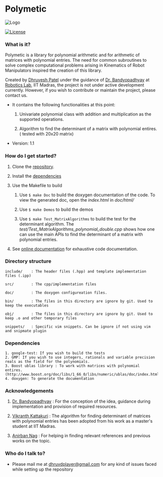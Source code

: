 
# Polymetic #

![Logo](https://drive.google.com/uc?export=view&id=1a7CVxnmZlBA91XM9OUzl_mnyUoBiPKg5)

[![License](https://img.shields.io/badge/License-Apache%202.0-blue.svg)](https://opensource.org/licenses/Apache-2.0)

### What is it? ###

Polymetic is a library for polynomial arithmetic and for arithmetic of matrices with polynomial entries. The need for common subroutines to solve complex computational problems arising in Kinematics of Robot Manipulators inspired the creation of this library. 

Created by [Dhruvesh Patel](dhruveshp.com) under the guidance of [Dr. Bandyopadhyay](https://ed.iitm.ac.in/~sandipan/) at [Robotics Lab](https://www.researchgate.net/lab/Manipulator-Robotics-Group-Robotics-Lab-Engineering-Design-IIT-Madras-Sandipan-Bandyopadhyay), IIT Madras, the project is not under active development currently. However, if you wish to contribute or maintain the project, please contact us.

* It contains the following functionalities at this point:

	1. Univariate polynomial class with addition and multiplication as the supported operations.

	2. Algorithm to find the determinant of a matrix with polynomial entires. ( tested with 20x20 matrix)

* Version: 1.1

### How do I get started? ###

1. Clone the [repository](https://github.com/dhruvdcoder/poly-metic).

2. Install the [dependencies](#Dependencies)

3. Use the Makefile to build

	1. Use `$ make Doc` to build the doxygen documentation of the code. To view the generated doc, open the *index.html* in *doc/html/*
	
	2. Use `$ make Demos` to build the demos
	
	3. Use `$ make Test_MatrixAlgorithms` to build the test for the determinant algorithm. The *test/Test_MatrixAlgorithms_polynomial_double.cpp* shows how one can use the main APIs to find the determinant of a matrix with polynomial entries. 

4. See [online documentation](http://dhruveshp.com/poly-metic) for exhaustive code documentation.

### Directory structure ###

	include/	: The header files (.hpp) and template implementation files (.ipp)
	
	src/ 		: The cpp/implementation files
	
	doc/		: The doxygen configureation files.
	
	bin/		: The files in this directory are ignore by git. Used to keep the executables
	
	obj/		: The files in this directory are ignore by git. Used to keep .o and other temporary files
	
	snippets/	: Specific vim snippets. Can be ignore if not using vim and snipmate plugin
	
### Dependencies ###
	1. google-test: If you wish to build the tests
	2. GMP: If you wish to use integers, rationals and variable precision reals as the field for the polynomials. 
	3. Boost ublas library : To work with matrices with polynomial entires. (http://www.boost.org/doc/libs/1_66_0/libs/numeric/ublas/doc/index.html)
	4. doxygen: To generate the documentation


### Acknowledgements ###

1. [Dr. Bandyopadhyay](https://ed.iitm.ac.in/~sandipan/) : For the conception of the idea, guidance during implementation and provision of required resources. 
    
2. [Vikranth Kattakuri](https://www.linkedin.com/in/vikranth-kattakuri-b2225465/) : The algorithm for finding determinant of matrices with polynomial entries has been adopted from his work as a master's student at IIT Madras. 

3. [Anirban Nag](https://www.linkedin.com/in/anirban-nag-86bb4458/) : For helping in finding relevant references and previous works on the topic.

### Who do I talk to? ###

* Please mail me at dhruvdplayer@gmail.com for any kind of issues faced while setting up the repository

